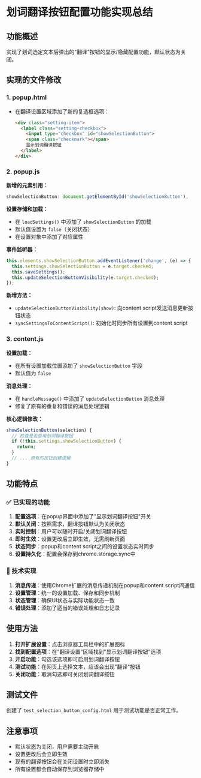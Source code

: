 # 划词翻译按钮配置功能实现总结

## 功能概述
实现了划词选定文本后弹出的"翻译"按钮的显示/隐藏配置功能，默认状态为关闭。

## 实现的文件修改

### 1. popup.html
- 在翻译设置区域添加了新的复选框选项：
  ```html
  <div class="setting-item">
    <label class="setting-checkbox">
      <input type="checkbox" id="showSelectionButton">
      <span class="checkmark"></span>
      显示划词翻译按钮
    </label>
  </div>
  ```

### 2. popup.js
**新增的元素引用：**
```javascript
showSelectionButton: document.getElementById('showSelectionButton'),
```

**设置存储和加载：**
- 在 `loadSettings()` 中添加了 `showSelectionButton` 的加载
- 默认值设置为 `false`（关闭状态）
- 在设置对象中添加了对应属性

**事件监听器：**
```javascript
this.elements.showSelectionButton.addEventListener('change', (e) => {
  this.settings.showSelectionButton = e.target.checked;
  this.saveSettings();
  this.updateSelectionButtonVisibility(e.target.checked);
});
```

**新增方法：**
- `updateSelectionButtonVisibility(show)`: 向content script发送消息更新按钮状态
- `syncSettingsToContentScript()`: 初始化时同步所有设置到content script

### 3. content.js
**设置加载：**
- 在所有设置加载位置添加了 `showSelectionButton` 字段
- 默认值为 `false`

**消息处理：**
- 在 `handleMessage()` 中添加了 `updateSelectionButton` 消息处理
- 修复了原有的重复和错误的消息处理逻辑

**核心逻辑修改：**
```javascript
showSelectionButton(selection) {
  // 检查是否启用划词翻译按钮
  if (!this.settings.showSelectionButton) {
    return;
  }
  // ... 原有的按钮创建逻辑
}
```

## 功能特点

### ✅ 已实现的功能
1. **配置选项**：在popup界面中添加了"显示划词翻译按钮"开关
2. **默认关闭**：按照需求，翻译按钮默认为关闭状态
3. **实时控制**：用户可以随时开启/关闭划词翻译按钮
4. **即时生效**：设置更改后立即生效，无需刷新页面
5. **状态同步**：popup和content script之间的设置状态实时同步
6. **设置持久化**：配置会保存到chrome.storage.sync中

### 🔧 技术实现
1. **消息传递**：使用Chrome扩展的消息传递机制在popup和content script间通信
2. **设置管理**：统一的设置加载、保存和同步机制
3. **状态管理**：确保UI状态与实际功能状态一致
4. **错误处理**：添加了适当的错误处理和日志记录

## 使用方法

1. **打开扩展设置**：点击浏览器工具栏中的扩展图标
2. **找到配置选项**：在"翻译设置"区域找到"显示划词翻译按钮"选项
3. **开启功能**：勾选该选项即可启用划词翻译按钮
4. **测试功能**：在网页上选择文本，应该会出现"翻译"按钮
5. **关闭功能**：取消勾选即可关闭划词翻译按钮

## 测试文件
创建了 `test_selection_button_config.html` 用于测试功能是否正常工作。

## 注意事项
- 默认状态为关闭，用户需要主动开启
- 设置更改后会立即生效
- 现有的翻译按钮会在关闭设置时立即消失
- 所有设置都会自动保存到浏览器存储中